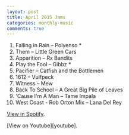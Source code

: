 ```yaml
---
layout: post
title: April 2015 Jams
categories: monthly-music
comments: true
---
```


1. Falling in Rain – Polyenso *
2. Them – Little Green Cars
3. Apparition – Rx Bandits
4. Play the Fool – Gibbz *
5. Pacifier – Catfish and the Bottlemen
6. 1612 – Vulfpeck
7. Witness – Mew
8. Back To School – A Great Big Pile of Leaves
9. 'Cause I'm A Man – Tame Impala
10. West Coast - Rob Orton Mix – Lana Del Rey

<!-- *Not available on Apple Music.   -->

[View in Spotify][spotify].  
<!-- [View in Apple Music][apple music].  
 -->[View on Youtube][youtube].

[spotify]: https://open.spotify.com/user/fred.hohman/playlist/1ElLNLpTZgTdp3ZqvbznaC "View in Spotify."
[apple music]: https://itunes.apple.com/us/playlist/april-2015-jams/idpl.9c209b53e2944473803a1634ed99c05c "View in iTunes."
[youtube]: https://www.youtube.com/playlist?list=PL7t4sFPlrvYWc_CmoFxvCMT3CdHKEfcI7 "View on Youtube."